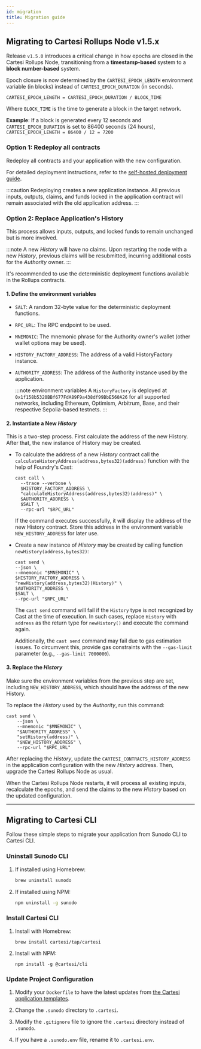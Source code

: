 ```yaml
---
id: migration
title: Migration guide
---
```


## Migrating to Cartesi Rollups Node v1.5.x

Release `v1.5.0` introduces a critical change in how epochs are closed in the Cartesi Rollups Node, transitioning from a **timestamp-based** system to a **block number-based** system.

Epoch closure is now determined by the `CARTESI_EPOCH_LENGTH` environment variable (in blocks) instead of `CARTESI_EPOCH_DURATION` (in seconds).

```plaintext
CARTESI_EPOCH_LENGTH = CARTESI_EPOCH_DURATION / BLOCK_TIME
```

Where `BLOCK_TIME` is the time to generate a block in the target network.

**Example**: If a block is generated every 12 seconds and `CARTESI_EPOCH_DURATION` is set to 86400 seconds (24 hours), `CARTESI_EPOCH_LENGTH = 86400 / 12 = 7200`

### Option 1: Redeploy all contracts

Redeploy all contracts and your application with the new configuration.

For detailed deployment instructions, refer to the [self-hosted deployment guide](../deployment/self-hosted.md).

:::caution
Redeploying creates a new application instance. All previous inputs, outputs, claims, and funds locked in the application contract will remain associated with the old application address.
:::

### Option 2: Replace Application's History

This process allows inputs, outputs, and locked funds to remain unchanged but is more involved.

:::note
A new _History_ will have no claims. Upon restarting the node with a new _History_, previous claims will be resubmitted, incurring additional costs for the _Authority_ owner.
:::

It's recommended to use the deterministic deployment functions available in the Rollups contracts.

#### 1. Define the environment variables

- `SALT`: A random 32-byte value for the deterministic deployment functions.
- `RPC_URL`: The RPC endpoint to be used.
- `MNEMONIC`: The mnemonic phrase for the Authority owner's wallet (other wallet options may be used).
- `HISTORY_FACTORY_ADDRESS`: The address of a valid HistoryFactory instance.
- `AUTHORITY_ADDRESS`: The address of the Authority instance used by the application.

  :::note environment variables
  A `HistoryFactory` is deployed at `0x1f158b5320BBf677FdA89F9a438df99BbE560A26` for all supported networks, including Ethereum, Optimism, Arbitrum, Base, and their respective Sepolia-based testnets.
  :::

#### 2. Instantiate a New _History_

This is a two-step process. First calculate the address of the new History. After that, the new instance of History may be created.

- To calculate the address of a new _History_ contract call the `calculateHistoryAddress(address,bytes32)(address)` function with the help of Foundry's Cast:

  ```shell
  cast call \
  	--trace --verbose \
  	$HISTORY_FACTORY_ADDRESS \
  	"calculateHistoryAddress(address,bytes32)(address)" \
  	$AUTHORITY_ADDRESS \
  	$SALT \
  	--rpc-url "$RPC_URL"
  ```

  If the command executes successfully, it will display the address of the new History contract. Store this address in the environment variable `NEW_HISTORY_ADDRESS` for later use.

- Create a new instance of _History_ may be created by calling function `newHistory(address,bytes32)`:

  ```shell
  cast send \
  --json \
  --mnemonic "$MNEMONIC" \
  $HISTORY_FACTORY_ADDRESS \
  "newHistory(address,bytes32)(History)" \
  $AUTHORITY_ADDRESS \
  $SALT \
  --rpc-url "$RPC_URL"
  ```

  The `cast send` command will fail if the `History` type is not recognized by Cast at the time of execution. In such cases, replace `History` with `address` as the return type for `newHistory()` and execute the command again.

  Additionally, the `cast send` command may fail due to gas estimation issues. To circumvent this, provide gas constraints with the `--gas-limit` parameter (e.g., `--gas-limit 7000000`).

#### 3. Replace the _History_

Make sure the environment variables from the previous step are set, including `NEW_HISTORY_ADDRESS`, which should have the address of the new History.

To replace the _History_ used by the _Authority_, run this command:

```shell
cast send \
    --json \
    --mnemonic "$MNEMONIC" \
    "$AUTHORITY_ADDRESS" \
    "setHistory(address)" \
    "$NEW_HISTORY_ADDRESS" \
    --rpc-url "$RPC_URL"
```

After replacing the _History_, update the `CARTESI_CONTRACTS_HISTORY_ADDRESS` in the application configuration with the new _History_ address. Then, upgrade the Cartesi Rollups Node as usual.

When the Cartesi Rollups Node restarts, it will process all existing inputs, recalculate the epochs, and send the claims to the new _History_ based on the updated configuration.

---

## Migrating to Cartesi CLI

Follow these simple steps to migrate your application from Sunodo CLI to Cartesi CLI.

### Uninstall Sunodo CLI

1. If installed using Homebrew:

   ```bash
   brew uninstall sunodo
   ```

2. If installed using NPM:
   ```bash
   npm uninstall -g sunodo
   ```

### Install Cartesi CLI

1. Install with Homebrew:

   ```shell
   brew install cartesi/tap/cartesi
   ```

2. Install with NPM:

   ```shell
   npm install -g @cartesi/cli
   ```

### Update Project Configuration

1. Modify your `Dockerfile` to have the latest updates from [the Cartesi application templates](https://github.com/cartesi/application-templates).

1. Change the `.sunodo` directory to `.cartesi`.

1. Modify the `.gitignore` file to ignore the `.cartesi` directory instead of `.sunodo`.

1. If you have a `.sunodo.env` file, rename it to `.cartesi.env`.
